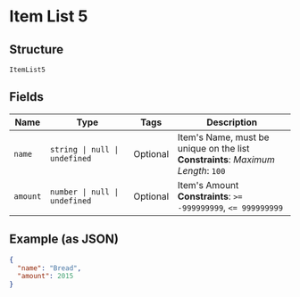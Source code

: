 
# Item List 5

## Structure

`ItemList5`

## Fields

| Name | Type | Tags | Description |
|  --- | --- | --- | --- |
| `name` | `string \| null \| undefined` | Optional | Item's Name, must be unique on the list<br>**Constraints**: *Maximum Length*: `100` |
| `amount` | `number \| null \| undefined` | Optional | Item's Amount<br>**Constraints**: `>= -999999999`, `<= 999999999` |

## Example (as JSON)

```json
{
  "name": "Bread",
  "amount": 2015
}
```

